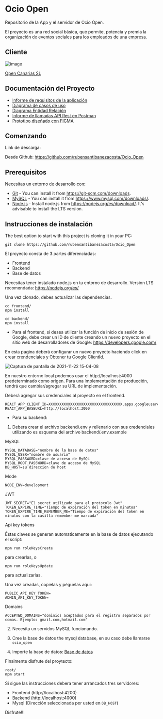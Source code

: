 # Ocio Open

Repositorio de la App y el servidor de Ocio Open.

El proyecto es una red social básica, que permite, potencia y premia la organización de eventos sociales para los empleados de una empresa.



## Cliente
![image](https://user-images.githubusercontent.com/44450566/142890754-a330b388-f293-4a12-a665-47dc6995a3ca.png)

[Open Canarias SL](https://www.opencanarias.com/)

## Documentación del Proyecto

- [Informe de requisitos de la aplicación](https://www.opencanarias.com/)
- [Diagrama de casos de uso](https://github.com/rubensantibanezacosta/Ocio_Open/blob/main/docs/Casos%20de%20Uso.png)
- [Diagrama Entidad Relación ](https://github.com/rubensantibanezacosta/Ocio_Open/blob/main/docs/Captura%20de%20pantalla%20de%202021-11-14%2021-48-39.png)
- [Informe de llamadas API Rest en Postman](https://documenter.getpostman.com/view/17032586/UVC8E77j)
- [Prototipo diseñado con FIGMA](https://www.figma.com/proto/avUqIHB3yfnUUCIBHcHBDu/Open-Ocio?node-id=182%3A98&starting-point-node-id=182%3A98)

## Comenzando

Link de descarga:

Desde Github: https://github.com/rubensantibanezacosta/Ocio_Open

## Prerequisitos

Necesitas un entorno de desarrollo con:
* [Git](https://git-scm.com) - You can install it from https://git-scm.com/downloads.
* [MySQL](https://www.mysql.com) - You can install it from https://www.mysql.com/downloads/.
* [Node.js](https://nodejs.org) - Install node.js from https://nodejs.org/es/download/. It's advisable to install the LTS version.

## Instrucciones de instalación
The best option to start with this project is cloning it in your PC:

```
git clone https://github.com/rubensantibanezacosta/Ocio_Open
```

El proyecto consta de 3 partes diferenciadas:
* Frontend
* Backend
* Base de datos

Necesitas tener instalado node.js en tu entorno de desarrollo. Version LTS recomendada: https://nodejs.org/es/

Una vez clonado, debes actualizar las dependencias.

```
cd frontend/
npm install
```
```
cd backend/
npm install
```


* Para el frontend, si desea utilizar la función de inicio de sesión de Google, debe crear un ID de cliente creando un nuevo proyecto en el sitio web de desarrolladores de Google: https://developers.google.com/

En esta pagina deberá configurar un nuevo proyecto haciendo click en crear crendenciales y Obtener tu Google ClientId.

![Captura de pantalla de 2021-11-22 15-04-08](https://user-images.githubusercontent.com/44450566/142885020-f59c7e6d-2fb1-467b-9fa4-b66f516ff12d.png)


En nuestro entorno local podemos usar el http://localhost:4000 predeterminado como origen. Para una implementación de producción, tendrá que cambiar/agregar su URL de implementación.


Deberá agregar sus credenciales al proyecto en el frontend.

```
REACT_APP_CLIENT_ID=XXXXXXXXXXXXXXXXXXXXXXXXXXXXXXXXXX.apps.googleusercontent.com
REACT_APP_BASEURL=http://localhost:3000
```


* Para su backend:
1. Debera crear el archivo backend/.env y rellenarlo con sus credenciales utilizando es esquema del archivo backend/.env.example

MySQL
```
MYSQL_DATABASE="nombre de la base de datos"
MYSQL_USER="nombre de usuario"
MYSQL_PASSWORD=clave de acceso de MySQL
MYSQL_ROOT_PASSWORD=clave de acceso de MySQL
DB_HOST=su direccion de host
``` 
Mode
```
NODE_ENV=development
```
 JWT
```
JWT_SECRET="El secret utilizado para el protocolo Jwt"
TOKEN_EXPIRE_TIME="Tiempo de expiración del token en minutos"
TOKEN_EXPIRE_TIME_REMEMBER_ME="Tiempo de expiración del token en minutos con la casilla remember me marcada"
```
Api key tokens

Éstas claves se generan automaticamente en la base de datos ejecutando el script:
```
npm run roleKeysCreate 
``` 
para crearlas, o 
```
npm run roleKeysUpdate 
```
para actualizarlas.

Una vez creadas, copielas y péguelas aqui:

```
PUBLIC_API_KEY_TOKEN=
ADMIN_API_KEY_TOKEN=
```
Domains

```
ACCEPTED_DOMAINS="dominios aceptados para el registro separados por comas. Ejemplo: gmail.com,hotmail.com"
```

2. Necesita un servidos MySQL funcionando.

3. Cree la base de datos the mysql database, en su caso debe llamarse ``` ocio_open ```

4. Importe la base de datos:  [Base de datos](https://github.com/rubensantibanezacosta/Ocio_Open/blob/main/docs/ocioopenBBDD.sql)



Finalmente disfrute del proytecto:


```
root/
npm start
```

Si sigue las instrucciones debera tener arrancados tres servidores:
* Frontend (http://localhost:4200)
* Backend (http://localhost:4000)
* Mysql (Dirección seleccionada por usted en `DB_HOST`)

Disfrute!!!


